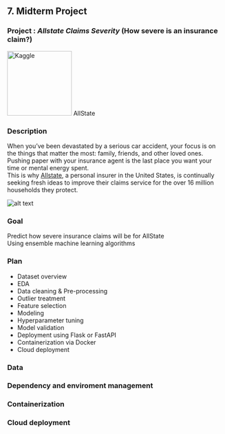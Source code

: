 ## 7. Midterm Project


### **Project** : **_Allstate Claims Severity_**  (How severe is an insurance claim?)


<span>
  <img src="https://www.kaggle.com/static/images/site-logo.png" width="150" title="Kaggle">  
</span>

<span>
<a src="https://www.kaggle.com/c/allstate-claims-severity" >AllState </a>
</span>

### **Description**

When you’ve been devastated by a serious car accident, your focus is on the things that matter the most: family, friends, and other loved ones.   
Pushing paper with your insurance agent is the last place you want your time or mental energy spent.   
This is why [Allstate](https://www.allstate.com/), a personal insurer in the United States, is continually seeking fresh ideas to improve their claims service for the over 16 million households they protect.  

![alt text](https://storage.googleapis.com/kaggle-competitions/kaggle/5325/media/allstate_banner-660x120.png)

### **Goal**

Predict how severe insurance claims will be for AllState  
Using ensemble machine learning algorithms


###  **Plan**

- Dataset overview
- EDA
- Data cleaning & Pre-processing
- Outlier treatment
- Feature selection
- Modeling
- Hyperparameter tuning
- Model validation
- Deployment using Flask or FastAPI
- Containerization via Docker
- Cloud  deployment


### **Data**


### **Dependency and enviroment management**



### **Containerization**


### **Cloud deployment**


